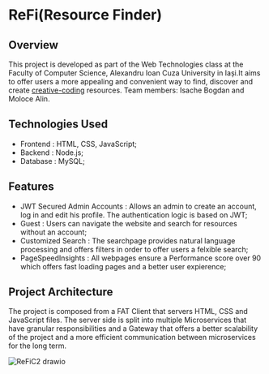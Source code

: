 # ReFi(Resource Finder)

## Overview
This project is developed as part of the Web Technologies class at the Faculty of Computer Science, Alexandru Ioan Cuza University in Iași.It aims to offer users a more appealing and convenient way to find, discover and create [creative-coding](https://github.com/terkelg/awesome-creative-coding) resources.
Team members: Isache Bogdan and Moloce Alin.

## Technologies Used
  - Frontend : HTML, CSS, JavaScript;
  - Backend : Node.js;
  - Database : MySQL;

## Features
  - JWT Secured Admin Accounts : Allows an admin to create an account, log in and edit his profile. The authentication logic is based on JWT;
  - Guest : Users can navigate the website and search for resources without an account;
  - Customized Search : The searchpage provides natural language processing and offers filters in order to offer users a felxible search;
  - PageSpeedInsights : All webpages ensure a Performance score over 90 which offers fast loading pages and a better user expierence;

 ## Project Architecture
 The project is composed from a FAT Client that servers HTML, CSS and JavaScript files. The server side is split into multiple Microservices that have granular responsibilities and a Gateway that offers a better scalability of the project and a more efficient communication between microservices for the long term. 
 
![ReFiC2 drawio](https://github.com/Alinux21/web_project/assets/125958940/4677756f-6f14-4313-b197-cd9cf4614b42)

